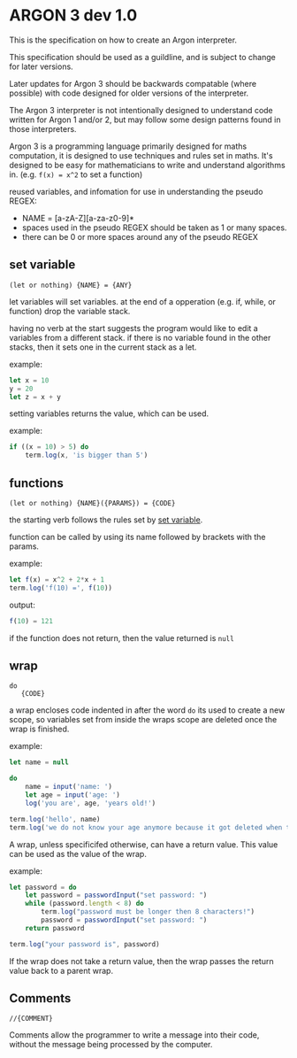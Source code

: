 # ARGON 3 dev 1.0

This is the specification on how to create an Argon interpreter.

This specification should be used as a guildline, and is subject to change for later versions.

Later updates for Argon 3 should be backwards compatable (where possible) with code designed for older versions
of the interpreter.

The Argon 3 interpreter is not intentionally designed to understand code written for Argon 1 and/or 2, but may
follow some design patterns found in those interpreters.

Argon 3 is a programming language primarily designed for maths computation, it is designed to use techniques and
rules set in maths. It's designed to be easy for mathematicians to write and understand algorithms in.
(e.g. `f(x) = x^2` to set a function)

reused variables, and infomation for use in understanding the pseudo REGEX:

-   NAME = [a-zA-Z][a-za-z0-9]\*
-   spaces used in the pseudo REGEX should be taken as 1 or many spaces.
-   there can be 0 or more spaces around any of the pseudo REGEX


## set variable

`(let or nothing) {NAME} = {ANY}`

let variables will set variables. at the end of a opperation (e.g. if, while, or function) drop the
variable stack.


having no verb at the start suggests the program would like to edit a variables from a different stack.
if there is no variable found in the other stacks, then it sets one in the current stack as a let.

example:
```javascript
let x = 10
y = 20
let z = x + y
```

setting variables returns the value, which can be used.

example:

```javascript
if ((x = 10) > 5) do
    term.log(x, 'is bigger than 5')
```


## functions

`(let or nothing) {NAME}({PARAMS}) = {CODE}`

the starting verb follows the rules set by [set variable](#set-variable).

function can be called by using its name followed by brackets with the params.

example:

```javascript
let f(x) = x^2 + 2*x + 1
term.log('f(10) =', f(10))
```

output:

```javascript
f(10) = 121
```

if the function does not return, then the value returned is `null`

## wrap

```
do
   {CODE}
```

a wrap encloses code indented in after the word `do` its used to create a new scope, so variables set from
inside the wraps scope are deleted once the wrap is finished.

example:

```javascript
let name = null

do
    name = input('name: ')
    let age = input('age: ')
    log('you are', age, 'years old!')

term.log('hello', name)
term.log('we do not know your age anymore because it got deleted when the wrap finished.')
```

A wrap, unless specificifed otherwise, can have a return value. This value can be used as the value of the wrap.

example:

```javascript
let password = do
    let password = passwordInput("set password: ")
    while (password.length < 8) do
        term.log("password must be longer then 8 characters!")
        password = passwordInput("set password: ")
    return password

term.log("your password is", password)
```

If the wrap does not take a return value, then the wrap passes the return value back to a parent wrap.

## Comments
`//{COMMENT}`

Comments allow the programmer to write a message into their code, without the message being processed by the computer.